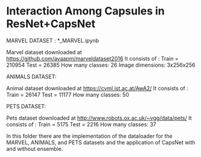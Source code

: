 # Interaction Among Capsules in ResNet+CapsNet

MARVEL DATASET : *_MARVEL.ipynb

Marvel dataset downloaded at https://github.com/avaapm/marveldataset2016 
It consists of 	:
      Train = 210954
	    Test = 26385
How many classes: 26
Image dimensions: 3x256x256


ANIMALS DATASET:

Animal dataset downloaded at  https://cvml.ist.ac.at/AwA2/ 
It consists of 	: 
Train = 26147 
Test = 11177 
How many classes: 50


PETS DATASET:

Pets dataset downloaded at  http://www.robots.ox.ac.uk/~vgg/data/pets/ 
It consists of 	: 
Train = 5175 
Test = 2216 
How many classes: 37


In this folder there are the implementation of the dataloader for the MARVEL, ANIMALS, and PETS datasets and the application of CapsNet with and without ensemble.
